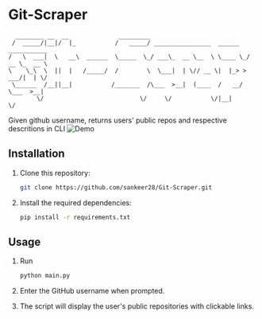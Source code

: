 # Git-Scraper
```
  ________ __  __              _________
 /  _____/|__|/  |_           /   _____/ ________________  ______   ___________
/   \  ___|  \   __\  ______  \_____  \_/ ___\_  __ \__  \ \____ \_/ __ \_  __ \ 
\    \_\  \  ||  |   /_____/  /        \  \___|  | \// __ \|  |_> >  ___/|  | \/
 \______  /__||__|           /_______  /\___  >__|  (____  /   __/ \___  >__|   
        \/                           \/     \/           \/|__|        \/    
```
Given github username, returns users' public repos and respective descritions in CLI
![Demo](demo.gif)
## Installation

1. Clone this repository:

   ```bash
   git clone https://github.com/sankeer28/Git-Scraper.git
   ```

2. Install the required dependencies:

   ```bash
   pip install -r requirements.txt
   ```

## Usage

1. Run

   ```bash
   python main.py
   ```

2. Enter the GitHub username when prompted.

3. The script will display the user's public repositories with clickable links.
